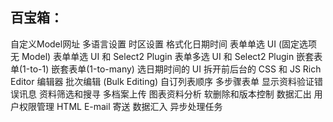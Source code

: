 ## 百宝箱：
自定义Model网址
多语言设置
时区设置
格式化日期时间
表单单选 UI (固定选项无 Model)
表单单选 UI 和 Select2 Plugin
表单多选 UI 和 Select2 Plugin
嵌套表单(1-to-1)
嵌套表单(1-to-many)
选日期时间的 UI
拆开前后台的 CSS 和 JS
Rich Editor 编辑器
批次编辑 (Bulk Editing)
自订列表顺序
多步骤表单
显示资料验证错误讯息
资料筛选和搜寻
多档案上传
图表资料分析
软删除和版本控制
数据汇出
用户权限管理
HTML E-mail 寄送
数据汇入
异步处理任务